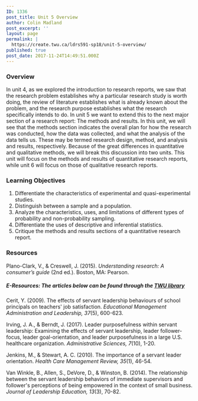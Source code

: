 ```yaml
---
ID: 1336
post_title: Unit 5 Overview
author: Colin Madland
post_excerpt: ''
layout: page
permalink: |
  https://create.twu.ca/ldrs591-sp18/unit-5-overview/
published: true
post_date: 2017-11-24T14:49:51.000Z
---
```


### Overview

In unit 4, as we explored the introduction to research reports, we saw that the research problem establishes why a particular research study is worth doing, the review of literature establishes what is already known about the problem, and the research purpose establishes what the research specifically intends to do.  In unit 5 we want to extend this to the next major section of a research report: The methods and results. In this unit, we will see that the methods section indicates the overall plan for how the research was conducted, how the data was collected, and what the analysis of the data tells us. These may be termed research design, method, and analysis and results, respectively.  Because of the great differences in quantitative and qualitative methods, we will break this discussion into two units.  This unit will focus on the methods and results of quantitative research reports, while unit 6 will focus on those of qualitative research reports.

### Learning Objectives

1. Differentiate the characteristics of experimental and quasi-experimental studies. 
2. Distinguish between a sample and a population. 
3. Analyze the characteristics, uses, and limitations of different types of probability and non-probability sampling. 
4. Differentiate the uses of descriptive and inferential statistics. 
5. Critique the methods and results sections of a quantitative research report.

### Resources

Plano-Clark, V., & Creswell, J. \(2015\). _Understanding research: A consumer’s guide_ \(2nd ed.\). Boston, MA: Pearson.

##### E-Resources: The articles below can be found through the [TWU library](https://www.twu.ca/library)

Cerit, Y. \(2009\).  The effects of servant leadership behaviours of school principals on teachers' job satisfaction. _Educational Management Administration and Leadership, 37_\(5\), 600-623.

Irving, J. A., & Berndt, J. \(2017\). Leader purposefulness within servant leadership: Examining the effects of servant leadership, leader follower-focus, leader goal-orientation, and leader purposefulness in a large U.S. healthcare organization. _Administrative Sciences, 7_\(10\), 1-20.

Jenkins, M., & Stewart, A. C. \(2010\). The importance of a servant leader orientation. _Health Care Management Review, 35_\(1\), 46-54.

Van Winkle, B., Allen, S., DeVore, D., & Winston, B. \(2014\). The relationship between the servant leadership behaviors of immediate supervisors and follower's perceptions of being empowered in the context of small business. _Journal of Leadership Education, 13_\(3\), 70-82.

